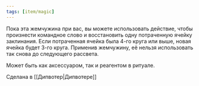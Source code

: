 ```yaml
---
tags: [item/magic]
---
```


Пока эта жемчужина при вас, вы можете использовать действие, чтобы произнести командное слово и восстановить одну потраченную ячейку заклинания. Если потраченная ячейка была 4-го круга или выше, новая ячейка будет 3-го круга. Применив жемчужину, её нельзя использовать так снова до следующего рассвета.

Может быть как аксессуаром, так и реагентом в ритуале.

Сделана в [[Дипвотер|Дипвотере]]
